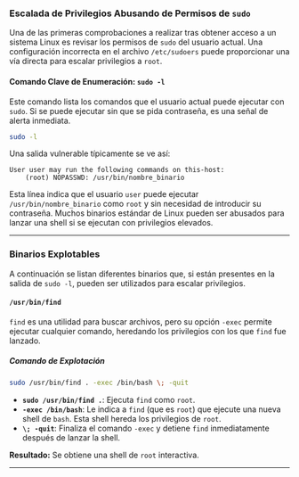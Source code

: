 ### **Escalada de Privilegios Abusando de Permisos de `sudo`**

Una de las primeras comprobaciones a realizar tras obtener acceso a un sistema Linux es revisar los permisos de `sudo` del usuario actual. Una configuración incorrecta en el archivo `/etc/sudoers` puede proporcionar una vía directa para escalar privilegios a `root`.

#### **Comando Clave de Enumeración: `sudo -l`**

Este comando lista los comandos que el usuario actual puede ejecutar con `sudo`. Si se puede ejecutar sin que se pida contraseña, es una señal de alerta inmediata.

```bash
sudo -l
```

Una salida vulnerable típicamente se ve así:

```console
User user may run the following commands on this-host:
    (root) NOPASSWD: /usr/bin/nombre_binario
```

Esta línea indica que el usuario `user` puede ejecutar `/usr/bin/nombre_binario` como `root` y sin necesidad de introducir su contraseña. Muchos binarios estándar de Linux pueden ser abusados para lanzar una shell si se ejecutan con privilegios elevados.

-----

### **Binarios Explotables**

A continuación se listan diferentes binarios que, si están presentes en la salida de `sudo -l`, pueden ser utilizados para escalar privilegios.

#### **`/usr/bin/find`**


`find` es una utilidad para buscar archivos, pero su opción `-exec` permite ejecutar cualquier comando, heredando los privilegios con los que `find` fue lanzado.

##### **Comando de Explotación**

```bash
sudo /usr/bin/find . -exec /bin/bash \; -quit
```

  * **`sudo /usr/bin/find .`**: Ejecuta `find` como `root`.
  * **`-exec /bin/bash`**: Le indica a `find` (que es `root`) que ejecute una nueva shell de `bash`. Esta shell hereda los privilegios de `root`.
  * **`\; -quit`**: Finaliza el comando `-exec` y detiene `find` inmediatamente después de lanzar la shell.

**Resultado:** Se obtiene una shell de `root` interactiva.

-----
